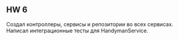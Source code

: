 ## HW 6

Создал контроллеры, сервисы и репозитории во всех сервисах.
Написал интеграционные тесты для HandymanService. 
